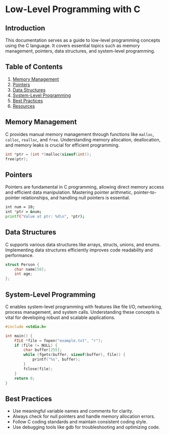# Low-Level Programming with C

## Introduction
This documentation serves as a guide to low-level programming concepts using the C language. It covers essential topics such as memory management, pointers, data structures, and system-level programming.

## Table of Contents
1. [Memory Management](#memory-management)
2. [Pointers](#pointers)
3. [Data Structures](#data-structures)
4. [System-Level Programming](#system-level-programming)
5. [Best Practices](#best-practices)
6. [Resources](#resources)

## Memory Management
C provides manual memory management through functions like `malloc`, `calloc`, `realloc`, and `free`. Understanding memory allocation, deallocation, and memory leaks is crucial for efficient programming.

```c
int *ptr = (int *)malloc(sizeof(int));
free(ptr);
```

## Pointers
Pointers are fundamental in C programming, allowing direct memory access and efficient data manipulation. Mastering pointer arithmetic, pointer-to-pointer relationships, and handling null pointers is essential.
```bash
int num = 10;
int *ptr = &num;
printf("Value at ptr: %d\n", *ptr);
```

## Data Structures
C supports various data structures like arrays, structs, unions, and enums. Implementing data structures efficiently improves code readability and performance.

```c
struct Person {
    char name[50];
    int age;
};
```

## System-Level Programming
C enables system-level programming with features like file I/O, networking, process management, and system calls. Understanding these concepts is vital for developing robust and scalable applications.

```c
#include <stdio.h>

int main() {
    FILE *file = fopen("example.txt", "r");
    if (file != NULL) {
        char buffer[255];
        while (fgets(buffer, sizeof(buffer), file)) {
            printf("%s", buffer);
        }
        fclose(file);
    }
    return 0;
}
```

## Best Practices
- Use meaningful variable names and comments for clarity.
- Always check for null pointers and handle memory allocation errors.
- Follow C coding standards and maintain consistent coding style.
- Use debugging tools like gdb for troubleshooting and optimizing code.
